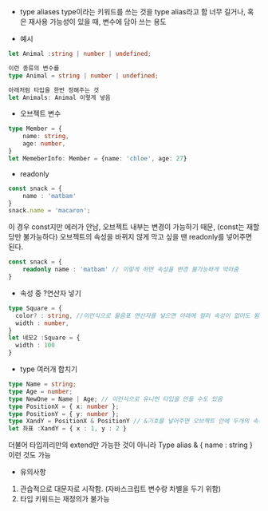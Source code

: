 * type aliases
type이라는 키워드를 쓰는 것을 type alias라고 함
너무 길거나, 혹은 재사용 가능성이 있을 때, 변수에 담아 쓰는 용도

- 예시
```typescript
let Animal :string | number | undefined;

이런 종류의 변수를
type Animal = string | number | undefined;

아래처럼 타입을 한번 정해주는 것
let Animals: Animal 이렇게 넣음
```

- 오브젝트 변수
```typescript
type Member = {
    name: string,
    age: number,
}
let MemeberInfo: Member = {name: 'chloe', age: 27}
```

- readonly
```typescript
const snack = {
    name : 'matbam'
}
snack.name = 'macaron';
```
이 경우 const지만 에러가 안남, 오브젝트 내부는 변경이 가능하기 때문, (const는 재할당만 불가능하다)
오브젝트의 속성을 바뀌지 않게 막고 싶을 땐 readonly를 넣어주면 된다.
```typescript
const snack = {
    readonly name : 'matbam' // 이렇게 하면 속성을 변경 불가능하게 막아줌
}
```

- 속성 중 ?연산자 넣기
```typescript
type Square = {
  color? : string, //이런식으로 물음표 연산자를 넣으면 아래에 컬러 속성이 없어도 됨
  width : number,
}
let 네모2 :Square = { 
  width : 100 
}
```

- type 여러개 합치기
```typescript
type Name = string;
type Age = number;
type NewOne = Name | Age; // 이런식으로 유니언 타입을 만들 수도 있음
type PositionX = { x: number };
type PositionY = { y: number };
type XandY = PositionX & PositionY // &기호를 넣어주면 오브젝트 안에 두개의 속성을 합쳐줌(extend 해주는 것)
let 좌표 :XandY = { x : 1, y : 2 }
```
더불어 타입끼리만의 extend만 가능한 것이 아니라 Type alias & { name : string } 이런 것도 가능

* 유의사항
1) 관습적으로 대문자로 시작함. (자바스크립트 변수랑 차별을 두기 위함)
2) 타입 키워드는 재정의가 불가능
